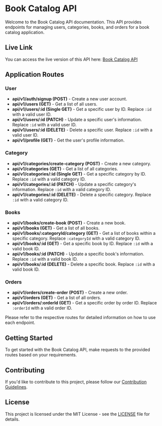 # Book Catalog API

Welcome to the Book Catalog API documentation. This API provides endpoints for managing users, categories, books, and orders for a book catalog application.

## Live Link

You can access the live version of this API here: [Book Catalog API](https://book-catalog-beta.vercel.app/)

## Application Routes

### User

- **api/v1/auth/signup (POST)** - Create a new user account.
- **api/v1/users (GET)** - Get a list of all users.
- **api/v1/users/:id (Single GET)** - Get a specific user by ID. Replace `:id` with a valid user ID.
- **api/v1/users/:id (PATCH)** - Update a specific user's information. Replace `:id` with a valid user ID.
- **api/v1/users/:id (DELETE)** - Delete a specific user. Replace `:id` with a valid user ID.
- **api/v1/profile (GET)** - Get the user's profile information.

### Category

- **api/v1/categories/create-category (POST)** - Create a new category.
- **api/v1/categories (GET)** - Get a list of all categories.
- **api/v1/categories/:id (Single GET)** - Get a specific category by ID. Replace `:id` with a valid category ID.
- **api/v1/categories/:id (PATCH)** - Update a specific category's information. Replace `:id` with a valid category ID.
- **api/v1/categories/:id (DELETE)** - Delete a specific category. Replace `:id` with a valid category ID.

### Books

- **api/v1/books/create-book (POST)** - Create a new book.
- **api/v1/books (GET)** - Get a list of all books.
- **api/v1/books/:categoryId/category (GET)** - Get a list of books within a specific category. Replace `:categoryId` with a valid category ID.
- **api/v1/books/:id (GET)** - Get a specific book by ID. Replace `:id` with a valid book ID.
- **api/v1/books/:id (PATCH)** - Update a specific book's information. Replace `:id` with a valid book ID.
- **api/v1/books/:id (DELETE)** - Delete a specific book. Replace `:id` with a valid book ID.

### Orders

- **api/v1/orders/create-order (POST)** - Create a new order.
- **api/v1/orders (GET)** - Get a list of all orders.
- **api/v1/orders/:orderId (GET)** - Get a specific order by order ID. Replace `:orderId` with a valid order ID.

Please refer to the respective routes for detailed information on how to use each endpoint.

## Getting Started

To get started with the Book Catalog API, make requests to the provided routes based on your requirements.

## Contributing

If you'd like to contribute to this project, please follow our [Contribution Guidelines](CONTRIBUTING.md).

## License

This project is licensed under the MIT License - see the [LICENSE](LICENSE) file for details.
